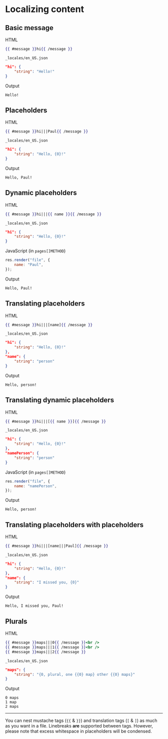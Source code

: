 # Localizing content

## Basic message

HTML

```handlebars
{{ #message }}hi{{ /message }}
```

`_locales/en_US.json`

```json
"hi": {
	"string": "Hello!"
}
```

Output

```plaintext
Hello!
```

## Placeholders

HTML

```handlebars
{{ #message }}hi|||Paul{{ /message }}
```

`_locales/en_US.json`

```json
"hi": {
	"string": "Hello, {0}!"
}
```

Output

```plaintext
Hello, Paul!
```

## Dynamic placeholders

HTML

```handlebars
{{ #message }}hi|||{{ name }}{{ /message }}
```

`_locales/en_US.json`

```json
"hi": {
	"string": "Hello, {0}!"
}
```

JavaScript (in `pages[]METHOD`)

```javascript
res.render("file", {
	name: "Paul",
});
```

Output

```plaintext
Hello, Paul!
```

## Translating placeholders

HTML

```handlebars
{{ #message }}hi|||[name]{{ /message }}
```

`_locales/en_US.json`

```json
"hi": {
	"string": "Hello, {0}!"
},
"name": {
	"string": "person"
}
```

Output

```plaintext
Hello, person!
```

## Translating dynamic placeholders

HTML

```handlebars
{{ #message }}hi|||[{{ name }}]{{ /message }}
```

`_locales/en_US.json`

```json
"hi": {
	"string": "Hello, {0}!"
},
"namePerson": {
	"string": "person"
}
```

JavaScript (in `pages[]METHOD`)

```javascript
res.render("file", {
	name: "namePerson",
});
```

Output

```plaintext
Hello, person!
```

## Translating placeholders with placeholders

HTML

```handlebars
{{ #message }}hi|||[name|||Paul]{{ /message }}
```

`_locales/en_US.json`

```json
"hi": {
	"string": "Hello, {0}!"
},
"name": {
	"string": "I missed you, {0}"
}
```

Output

```plaintext
Hello, I missed you, Paul!
```

## Plurals

HTML

```handlebars
{{ #message }}maps|||0{{ /message }}<br />
{{ #message }}maps|||1{{ /message }}<br />
{{ #message }}maps|||2{{ /message }}
```

`_locales/en_US.json`

```json
"maps": {
	"string": "{0, plural, one {{0} map} other {{0} maps}"
}
```

Output

```plaintext
0 maps
1 map
2 maps
```

---

<!-- mustache-format-ignore -->

You can nest mustache tags (`{{` & `}}`) and translation tags (`[` & `]`) as much as you want in a file. Linebreaks **are** supported between tags. However, please note that excess whitespace in placeholders will be condensed.
